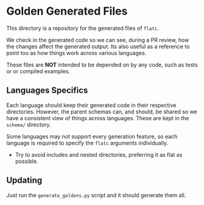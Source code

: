 ﻿# Golden Generated Files

This directory is a repository for the generated files of `flatc`.

We check in the generated code so we can see, during a PR review, how the
changes affect the generated output. Its also useful as a reference to point too
as how things work across various languages.

These files are **NOT** intended to be depended on by any code, such as tests or
or compiled examples.

## Languages Specifics

Each language should keep their generated code in their respective directories.
However, the parent schemas can, and should, be shared so we have a consistent
view of things across languages. These are kept in the `schema/` directory.

Some languages may not support every generation feature, so each language is
required to specify the `flatc` arguments individually.

* Try to avoid includes and nested directories, preferring it as flat as 
possible.

## Updating

Just run the `generate_goldens.py` script and it should generate them all.
